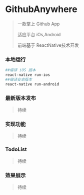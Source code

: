 # GithubAnywhere

> 一款掌上 Github App
>
> 适应平台 iOs,Android
>
> 前端基于 ReactNative技术开发

### 本地运行

```bash
##编译 iOS 版本
react-native run-ios
##编译安卓版本
react-native run-android
```

### 最新版本发布

> 待续

### 实现功能

> 待续

### TodoList

> 待续

### 效果展示

> 待续

